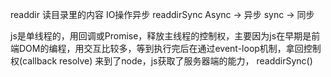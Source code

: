 readdir 
  读目录里的内容  IO操作异步
  readdirSync   Async -> 异步   sync -> 同步

  js是单线程的，用回调或Promise，释放主线程的控制权，主要因为js在早期是前端DOM的编程，用交互比较多，等到执行完后在通过event-loop机制，拿回控制权(callback resolve\)
  来到了node，js获取了服务器端的能力，
  readdirSync()